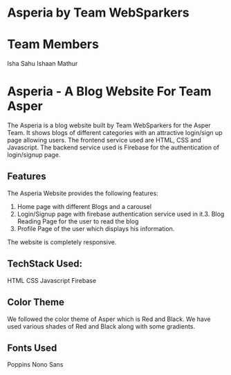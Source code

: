 # Asperia by Team WebSparkers

# Team Members

Isha Sahu
Ishaan Mathur

# Asperia - A Blog Website For Team Asper

The Asperia is a blog website built by Team WebSparkers for the Asper Team. It shows blogs of different categories with an attractive login/sign up page allowing users. The frontend service used are HTML, CSS and Javascript. The backend service used is Firebase for the authentication of login/signup page.

## Features

The Asperia Website provides the following features:
1. Home page with different Blogs and a carousel 
2. Login/Signup page with firebase authentication service used in it.3. Blog Reading Page for the user to read the blog
4. Profile Page of the user which displays his information.

The website is completely responsive.

## TechStack Used:

HTML
CSS
Javascript
Firebase

## Color Theme

We followed the color theme of Asper which is Red and Black. We have used various shades of Red and Black along with some gradients. 

## Fonts Used

Poppins
Nono Sans
